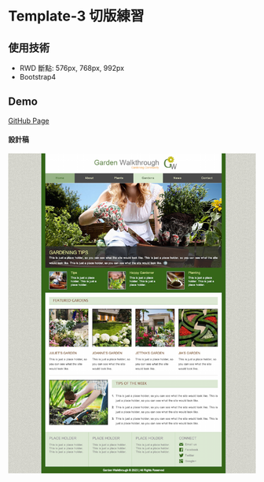 # Template-3 切版練習

## 使用技術
- RWD 斷點: 576px, 768px, 992px
- Bootstrap4


## Demo

[GitHub Page](https://yachen168.github.io/Template-3/)

#### 設計稿
![image](./Template_3.png)
